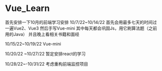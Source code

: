 # Vue_Learn

首先安排一下10月的前端学习安排
10/7/22~10/14/22
首先会用最多七天的时间过一遍Vue2、Vue3 然后手写Vue-mini
其中每天都会巩固Js，用它刷算法题（之前用的Java）
并且晚上看相关书籍和面经

10/15/22~10/19/22
Vue-mini

10/20/22 ~10/27/22
暂定安排react的学习

10/28/22~-10/31/22
考虑重构前端监控项目
